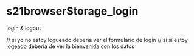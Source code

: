# s21browserStorage_login
login & logout


// si yo no estoy logueado deberia ver el formulario de login
// si sí estoy logeado deberia de ver la bienvenida con los datos
